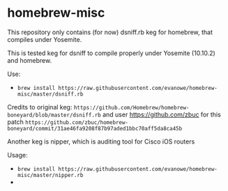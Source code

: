# homebrew-misc
This repository only contains (for now) dsniff.rb keg for homebrew, that compiles under Yosemite.

This is tested keg for dsniff to compile properly under Yosemite (10.10.2) and homebrew.

Use:
- `brew install https://raw.githubusercontent.com/evanowe/homebrew-misc/master/dsniff.rb`

Credits to original keg: `https://github.com/Homebrew/homebrew-boneyard/blob/master/dsniff.rb` and user https://github.com/zbuc for this patch `https://github.com/zbuc/homebrew-boneyard/commit/31ae46fa9208f87b97aded1bbc70aff5da8ca45b`


Another keg is nipper, which is auditing tool for Cisco iOS routers

Usage:
- `brew install https://raw.githubusercontent.com/evanowe/homebrew-misc/master/nipper.rb`
- 

